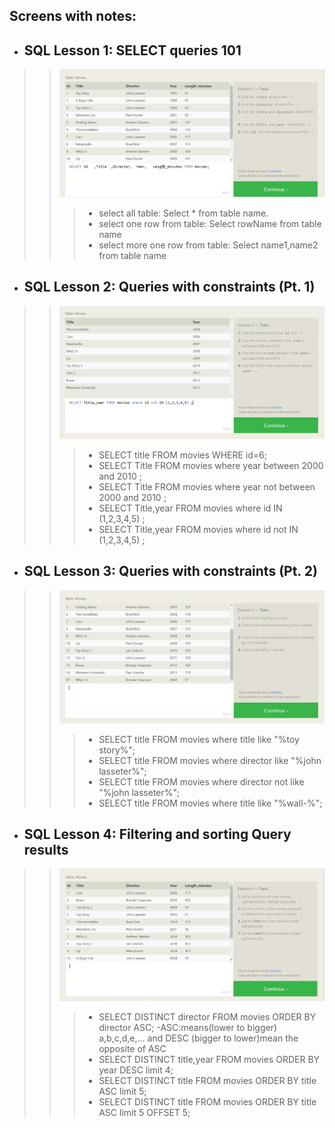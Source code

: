 ## Screens with notes:

- ## SQL Lesson 1: SELECT queries 101
>> ![excercise1](./assest/exercise1.PNG)
>>> - select all table: Select * from table name.
>>> - select one row from table: Select rowName from table name
>>> - select more one row from  table: Select name1,name2 from table name


* ## SQL Lesson 2: Queries with constraints (Pt. 1)
>> ![excercise2](./assest/exercise2.PNG)
>>> - SELECT title  FROM movies WHERE id=6;
>>> - SELECT Title FROM movies where year between 2000 and 2010 ;
>>> - SELECT Title FROM movies where year not between 2000 and 2010 ;
>>> - SELECT Title,year FROM movies where id IN (1,2,3,4,5) ;
>>> - SELECT Title,year FROM movies where id not IN (1,2,3,4,5) ;

- ## SQL Lesson 3: Queries with constraints (Pt. 2)
>> ![excercise3](./assest/exercise3.PNG)
>>> - SELECT title FROM movies where title like "%toy story%";
>>> - SELECT title FROM movies where director like "%john lasseter%";
>>> - SELECT title FROM movies where director not like "%john lasseter%";
>>> - SELECT title FROM movies where title like "%wall-%";

- ## SQL Lesson 4: Filtering and sorting Query results
>> ![excercise1](./assest/exercise4.PNG)
>>> - SELECT DISTINCT director FROM movies
ORDER BY director ASC; -ASC:means(lower to bigger) a,b,c,d,e,... and DESC (bigger to lower)mean the opposite of ASC
>>> - SELECT DISTINCT title,year FROM movies
ORDER BY year DESC
limit 4;
>>> - SELECT DISTINCT title FROM movies
ORDER BY title ASC
limit 5;
>>> - SELECT DISTINCT title FROM movies
ORDER BY title ASC
limit 5 OFFSET 5;

<!-- - ## 
>> ![excercise1](./assest/exercise5.PNG)
>>> - 
>>> - 
>>> -
>>> - -->

<!-- - ## 
>> ![excercise1](./assest/exercise1.PNG)
>>> - 
>>> - 
>>> -
>>> - -->

<!-- - ## 
>> ![excercise1](./assest/exercise1.PNG)
>>> - 
>>> - 
>>> -
>>> - -->

<!-- - ## 
>> ![excercise1](./assest/exercise1.PNG)
>>> - 
>>> - 
>>> -
>>> - -->

